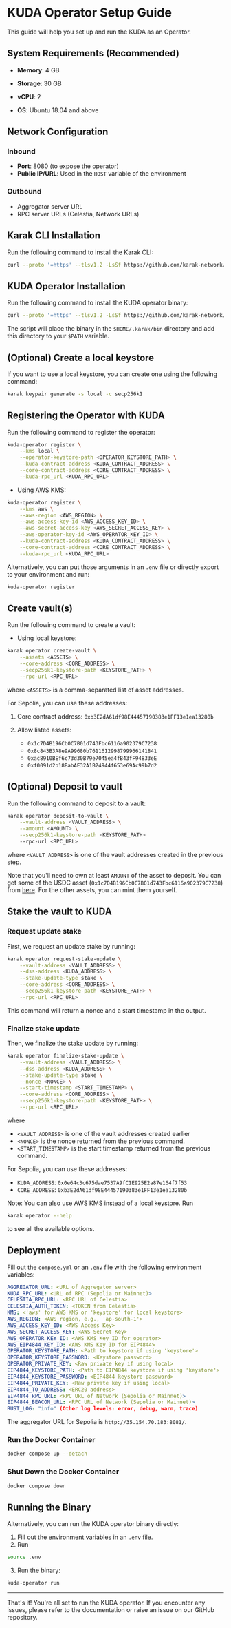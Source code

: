 # KUDA Operator Setup Guide

This guide will help you set up and run the KUDA as an Operator.

## System Requirements (Recommended)

- **Memory**: 4 GB

- **Storage**: 30 GB
- **vCPU**: 2
- **OS**: Ubuntu 18.04 and above

## Network Configuration

### Inbound

- **Port**: 8080 (to expose the operator)
- **Public IP/URL**: Used in the `HOST` variable of the environment

### Outbound

- Aggregator server URL
- RPC server URLs (Celestia, Network URLs)

## Karak CLI Installation

Run the following command to install the Karak CLI:

```bash
curl --proto '=https' --tlsv1.2 -LsSf https://github.com/karak-network/karak-rs/releases/download/karak-cli-v0.2.3/karak-cli-installer.sh | sh
```

## KUDA Operator Installation

Run the following command to install the KUDA operator binary:

```bash
curl --proto '=https' --tlsv1.2 -LsSf https://github.com/karak-network/kuda-operator/releases/download/v0.2.1/kuda-operator-installer.sh | sh
```

The script will place the binary in the `$HOME/.karak/bin` directory and add this directory to your `$PATH` variable.

## (Optional) Create a local keystore

If you want to use a local keystore, you can create one using the following command:

```bash
karak keypair generate -s local -c secp256k1
```

## Registering the Operator with KUDA

Run the following command to register the operator:


```bash
kuda-operator register \
    --kms local \
    --operator-keystore-path <OPERATOR_KEYSTORE_PATH> \
    --kuda-contract-address <KUDA_CONTRACT_ADDRESS> \
    --core-contract-address <CORE_CONTRACT_ADDRESS> \
    --kuda-rpc_url <KUDA_RPC_URL>
```

- Using AWS KMS:

```bash
kuda-operator register \
    --kms aws \
    --aws-region <AWS_REGION> \
    --aws-access-key-id <AWS_ACCESS_KEY_ID> \
    --aws-secret-access-key <AWS_SECRET_ACCESS_KEY> \
    --aws-operator-key-id <AWS_OPERATOR_KEY_ID> \
    --kuda-contract-address <KUDA_CONTRACT_ADDRESS> \
    --core-contract-address <CORE_CONTRACT_ADDRESS> \
    --kuda-rpc_url <KUDA_RPC_URL>
```

Alternatively, you can put those arguments in an `.env` file or directly export to your environment and run:

```bash
kuda-operator register
```

## Create vault(s)

Run the following command to create a vault:

- Using local keystore:

```bash
karak operator create-vault \
    --assets <ASSETS> \
    --core-address <CORE_ADDRESS> \
    --secp256k1-keystore-path <KEYSTORE_PATH> \
    --rpc-url <RPC_URL>
```

where `<ASSETS>` is a comma-separated list of asset addresses.

For Sepolia, you can use these addresses:

1. Core contract address: `0xb3E2dA61df98E44457190383e1FF13e1ea13280b`

2. Allow listed assets:
    - `0x1c7D4B196Cb0C7B01d743Fbc6116a902379C7238`
    - `0x8c843B3A8e9A99680b7611612998799966141841`
    - `0xac8910BEf6c73d30B79e7045ea4fB43fF94833eE`
    - `0xf0091d2b18BabAE32A1B24944f653e69Ac99b7d2`

## (Optional) Deposit to vault

Run the following command to deposit to a vault:

```bash
karak operator deposit-to-vault \
    --vault-address <VAULT_ADDRESS> \
    --amount <AMOUNT> \
    --secp256k1-keystore-path <KEYSTORE_PATH>
    --rpc-url <RPC_URL>
```

where `<VAULT_ADDRESS>` is one of the vault addresses created in the previous step.

Note that you'll need to own at least `AMOUNT` of the asset to deposit.
You can get some of the USDC asset (`0x1c7D4B196Cb0C7B01d743Fbc6116a902379C7238`) from [here](https://faucet.circle.com/).
For the other assets, you can mint them yourself.

<!-- TODO: Add mint command -->

## Stake the vault to KUDA

### Request update stake

First, we request an update stake by running:

```bash
karak operator request-stake-update \
    --vault-address <VAULT_ADDRESS> \
    --dss-address <KUDA_ADDRESS> \
    --stake-update-type stake \
    --core-address <CORE_ADDRESS> \
    --secp256k1-keystore-path <KEYSTORE_PATH> \
    --rpc-url <RPC_URL>
```

This command will return a nonce and a start timestamp in the output.

### Finalize stake update

Then, we finalize the stake update by running:

```bash
karak operator finalize-stake-update \
    --vault-address <VAULT_ADDRESS> \
    --dss-address <KUDA_ADDRESS> \
    --stake-update-type stake \
    --nonce <NONCE> \
    --start-timestamp <START_TIMESTAMP> \
    --core-address <CORE_ADDRESS> \
    --secp256k1-keystore-path <KEYSTORE_PATH> \
    --rpc-url <RPC_URL>
```

where

- `<VAULT_ADDRESS>` is one of the vault addresses created earlier
- `<NONCE>` is the nonce returned from the previous command.
- `<START_TIMESTAMP>` is the start timestamp returned from the previous command.

For Sepolia, you can use these addresses:

- `KUDA_ADDRESS`: `0x0e64c3c675dae7537A9fC1E925E2a87e164f7f53`
- `CORE_ADDRESS`: `0xb3E2dA61df98E44457190383e1FF13e1ea13280b`

Note: You can also use AWS KMS instead of a local keystore. Run

```bash
karak operator --help
```

to see all the available options.

## Deployment

Fill out the `compose.yml` or an `.env` file with the following environment variables:

```yaml
AGGREGATOR_URL: <URL of Aggregator server>
KUDA_RPC_URL: <URL of RPC (Sepolia or Mainnet)>
CELESTIA_RPC_URL: <RPC URL of Celestia>
CELESTIA_AUTH_TOKEN: <TOKEN from Celestia>
KMS: <'aws' for AWS KMS or 'keystore' for local keystore>
AWS_REGION: <AWS region, e.g., 'ap-south-1'>
AWS_ACCESS_KEY_ID: <AWS Access Key>
AWS_SECRET_ACCESS_KEY: <AWS Secret Key>
AWS_OPERATOR_KEY_ID: <AWS KMS Key ID for operator>
AWS_EIP4844_KEY_ID: <AWS KMS Key ID for EIP4844>
OPERATOR_KEYSTORE_PATH: <Path to keystore if using 'keystore'>
OPERATOR_KEYSTORE_PASSWORD: <Keystore password>
OPERATOR_PRIVATE_KEY: <Raw private key if using local>
EIP4844_KEYSTORE_PATH: <Path to EIP4844 keystore if using 'keystore'>
EIP4844_KEYSTORE_PASSWORD: <EIP4844 keystore password>
EIP4844_PRIVATE_KEY: <Raw private key if using local>
EIP4844_TO_ADDRESS: <ERC20 address>
EIP4844_RPC_URL: <RPC URL of Network (Sepolia or Mainnet)>
EIP4844_BEACON_URL: <RPC URL of Network (Sepolia or Mainnet)>
RUST_LOG: "info" (Other log levels: error, debug, warn, trace)
```

The aggregator URL for Sepolia is `http://35.154.70.183:8081/`.

### Run the Docker Container

```bash
docker compose up --detach
```

### Shut Down the Docker Container

```bash
docker compose down
```

## Running the Binary

Alternatively, you can run the KUDA operator binary directly:

1. Fill out the environment variables in an `.env` file.
2. Run

```bash
source .env
```

3. Run the binary:

```bash
kuda-operator run
```

---

That's it! You're all set to run the KUDA operator. If you encounter any issues, please refer to the documentation or raise an issue on our GitHub repository.
